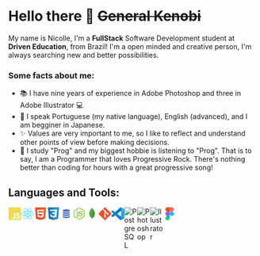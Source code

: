 # Hello there 👋 ~~General Kenobi~~
My name is Nicolle, I'm a **FullStack** Software Development student at **Driven Education**, from Brazil!
I'm a open minded and creative person, I'm always searching new and better possibilities.

### Some facts about me:

- 📚 I have nine years of experience in Adobe Photoshop and three in Adobe Illustrator 💻
- 💬 I speak Portuguese (my native language), English (advanced), and I am begginer in Japanese.
- ✨ Values are very important to me, so I like to reflect and understand other points of view before making decisions.
- 🎸 I study "Prog" and my biggest hobbie is listening to "Prog". That is to say, I am a Programmer that loves Progressive Rock.
There's nothing better than coding for hours with a great progressive song!

## Languages and Tools:

<img align="left" alt="JavaScript" width="26px" src="https://raw.githubusercontent.com/devicons/devicon/master/icons/javascript/javascript-plain.svg" />
<img align="left" alt="React" width="26px" src="https://raw.githubusercontent.com/devicons/devicon/master/icons/react/react-original.svg" />
<img align="left" alt="HTML5" width="26px" src="https://raw.githubusercontent.com/devicons/devicon/master/icons/html5/html5-original.svg" />
<img align="left" alt="CSS3" width="26px" src="https://raw.githubusercontent.com/devicons/devicon/master/icons/css3/css3-original.svg" />
<img align="left" alt="SQL" width="26px" src="https://raw.githubusercontent.com/github/explore/80688e429a7d4ef2fca1e82350fe8e3517d3494d/topics/sql/sql.png" />
<img align="left" alt="NodeJS" width="26px" src="https://raw.githubusercontent.com/devicons/devicon/master/icons/nodejs/nodejs-original.svg" />
<img align="left" alt="MongoDB" width="26px" src="https://raw.githubusercontent.com/devicons/devicon/master/icons/mongodb/mongodb-original.svg" />
<img align="left" alt="GIT" width="26px" src="https://raw.githubusercontent.com/devicons/devicon/master/icons/git/git-original.svg" />
<img align="left" alt="Visual Studio Code" width="26px" src="https://raw.githubusercontent.com/github/explore/80688e429a7d4ef2fca1e82350fe8e3517d3494d/topics/visual-studio-code/visual-studio-code.png" />
<img align="left" alt="PostgreSQL" width="26px" src="https://camo.githubusercontent.com/521b6af10b5409bdfefae1b331c084f5a9daa28290f347e4861fb17e817028f7/68747470733a2f2f63646e2e6a7364656c6976722e6e65742f67682f64657669636f6e732f64657669636f6e2f69636f6e732f706f737467726573716c2f706f737467726573716c2d706c61696e2e737667" />
<img align="left" alt="Photoshop" width="26px" src="https://raw.githubusercontent.com/Gictorbit/photoshopCClinux/master/images/AdobePhotoshop-icon.png" />
<img align="left" alt="Illustrator" width="26px" src="https://raw.githubusercontent.com/Gictorbit/illustratorCClinux/master/images/AiIcon.png" />
<img align="left" alt="Figma" width="26px" src="https://raw.githubusercontent.com/devicons/devicon/master/icons/figma/figma-original.svg" />
